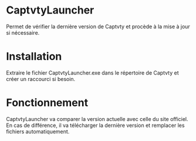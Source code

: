 # CaptvtyLauncher
Permet de vérifier la dernière version de Captvty et procède à la mise à jour si nécessaire.

# Installation
Extraire le fichier CaptvtyLauncher.exe dans le répertoire de Captvty et créer un raccourci si besoin.

# Fonctionnement
CaptvtyLauncher va comparer la version actuelle avec celle du site officiel. En cas de différence, il va télécharger la dernière version et remplacer les fichiers automatiquement.
